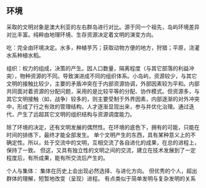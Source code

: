 ## 环境

采取的文明对象是澳大利亚的左右群岛进行对比。源于同一个祖先，岛屿环境差异对比丰富。纯粹由地理环境、生存资源决定着文明的演变方向。

吃：完全由环境决定。水多，种植芋艿；获取动物方便的地方，狩猎；平原，浇灌水系种植水稻。

组织：权力的组成，决策的产生。因人口数量，隔离程度（与其它部落的利益冲突），物种资源的不同。导致演进成不同的组织体系。小岛屿，资源较少，与其它文明的接触比较少，主要的矛盾冲突在于内部资源协调，外部因素较为平和。内部共同面对着资源的分配问题，采用的是比较平等的分配、协作模式。但资源多，与其它文明接触（如，战争）较多的，则主要受制于外界因素，内部逐渐的对外冲突中，形成了行之有效的管理结构，人才逐渐显现出来，参与并优化治理。通过迭代，产生了远超其它文明的组织结构与资源调度能力。

除了环境的决定，还有文明发展的偶然性。在环境的底色下，拥有的可能，只能在时间的排练下，最终才能全部发生。
单个文明产生的东西，具有某种意义上的不确定性。所以，处于交流中的文明，互相交流了各自进化的成果，在总的进程上，保持了一致。
但这，又具有独立性的文明之间的交流，建立在技术发展到了一定程度后，有所成果，能有所交流后产生的。

个人与集体：
集体在历史上会出现必然选择、与进化方向。
但优秀的个人，超出群体的理解，短暂地改变（呈现）进程。
有点类似于简单发明与复杂发明的关系